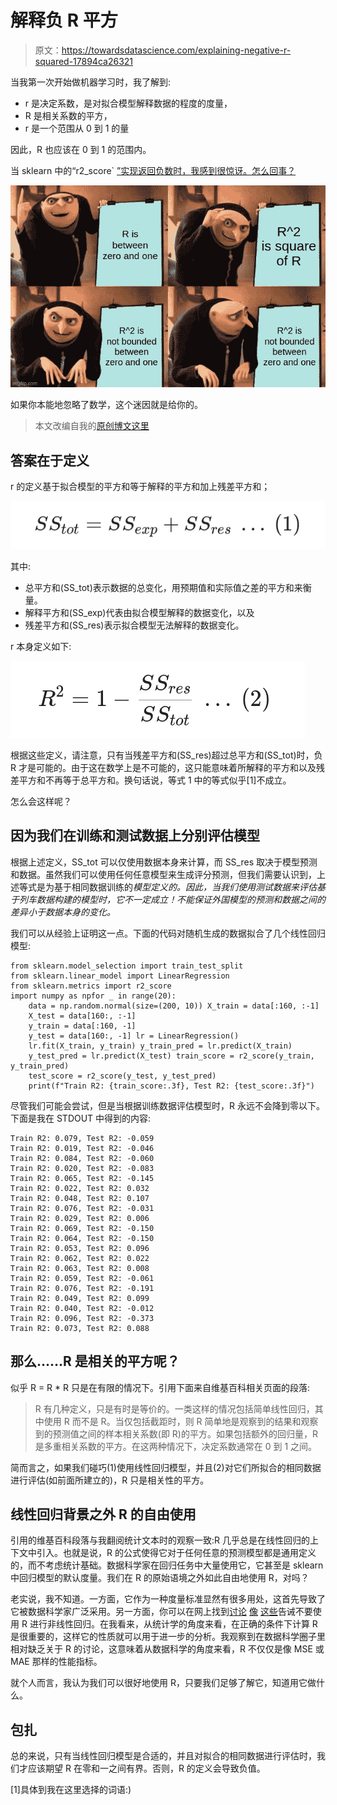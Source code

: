 # 解释负 R 平方

> 原文：<https://towardsdatascience.com/explaining-negative-r-squared-17894ca26321>

当我第一次开始做机器学习时，我了解到:

*   r 是决定系数，是对拟合模型解释数据的程度的度量，
*   R 是相关系数的平方，
*   r 是一个范围从 0 到 1 的量

因此，R 也应该在 0 到 1 的范围内。

当 sklearn 中的“r2_score` [”实现返回负数时，我感到很惊讶。怎么回事？](https://scikit-learn.org/stable/modules/generated/sklearn.metrics.r2_score.html)

![](img/40f7c3906e20ff1319e3d61b45810e7c.png)

如果你本能地忽略了数学，这个迷因就是给你的。

> 本文改编自我的[原创博文这里](https://tnwei.github.io/posts/negative-r2/)

## 答案在于定义

r 的定义基于拟合模型的平方和等于解释的平方和加上残差平方和；

![](img/e94ea4063f1649fa2177f4ac12349a3a.png)

其中:

*   总平方和(SS_tot)表示数据的总变化，用预期值和实际值之差的平方和来衡量。
*   解释平方和(SS_exp)代表由拟合模型解释的数据变化，以及
*   残差平方和(SS_res)表示拟合模型无法解释的数据变化。

r 本身定义如下:

![](img/16782baf30b75d92639ccb88c976154a.png)

根据这些定义，请注意，只有当残差平方和(SS_res)超过总平方和(SS_tot)时，负 R 才是可能的。由于这在数学上是不可能的，这只能意味着所解释的平方和以及残差平方和不再等于总平方和。换句话说，等式 1 中的等式似乎[1]不成立。

怎么会这样呢？

## 因为我们在训练和测试数据上分别评估模型

根据上述定义，SS_tot 可以仅使用数据本身来计算，而 SS_res 取决于模型预测和数据。虽然我们可以使用任何任意模型来生成评分预测，但我们需要认识到，上述等式是为基于相同数据训练的*模型定义的。因此，当我们使用测试数据来评估基于列车数据构建的模型时，它不一定成立！不能保证外国模型的预测和数据之间的差异小于数据本身的变化。*

我们可以从经验上证明这一点。下面的代码对随机生成的数据拟合了几个线性回归模型:

```
from sklearn.model_selection import train_test_split
from sklearn.linear_model import LinearRegression
from sklearn.metrics import r2_score
import numpy as npfor _ in range(20):
    data = np.random.normal(size=(200, 10)) X_train = data[:160, :-1]
    X_test = data[160:, :-1]
    y_train = data[:160, -1]
    y_test = data[160:, -1] lr = LinearRegression()
    lr.fit(X_train, y_train) y_train_pred = lr.predict(X_train)
    y_test_pred = lr.predict(X_test) train_score = r2_score(y_train, y_train_pred)
    test_score = r2_score(y_test, y_test_pred)
    print(f"Train R2: {train_score:.3f}, Test R2: {test_score:.3f}")
```

尽管我们可能会尝试，但是当根据训练数据评估模型时，R 永远不会降到零以下。下面是我在 STDOUT 中得到的内容:

```
Train R2: 0.079, Test R2: -0.059
Train R2: 0.019, Test R2: -0.046
Train R2: 0.084, Test R2: -0.060
Train R2: 0.020, Test R2: -0.083
Train R2: 0.065, Test R2: -0.145
Train R2: 0.022, Test R2: 0.032
Train R2: 0.048, Test R2: 0.107
Train R2: 0.076, Test R2: -0.031
Train R2: 0.029, Test R2: 0.006
Train R2: 0.069, Test R2: -0.150
Train R2: 0.064, Test R2: -0.150
Train R2: 0.053, Test R2: 0.096
Train R2: 0.062, Test R2: 0.022
Train R2: 0.063, Test R2: 0.008
Train R2: 0.059, Test R2: -0.061
Train R2: 0.076, Test R2: -0.191
Train R2: 0.049, Test R2: 0.099
Train R2: 0.040, Test R2: -0.012
Train R2: 0.096, Test R2: -0.373
Train R2: 0.073, Test R2: 0.088
```

## 那么……R 是相关的平方呢？

似乎 R = R * R 只是在有限的情况下。引用下面来自维基百科相关页面的段落:

> R 有几种定义，只是有时是等价的。一类这样的情况包括简单线性回归，其中使用 R 而不是 R。当仅包括截距时，则 R 简单地是观察到的结果和观察到的预测值之间的样本相关系数(即 R)的平方。如果包括额外的回归量，R 是多重相关系数的平方。在这两种情况下，决定系数通常在 0 到 1 之间。

简而言之，如果我们碰巧(1)使用线性回归模型，并且(2)对它们所拟合的相同数据进行评估(如前面所建立的)，R 只是相关性的平方。

## 线性回归背景之外 R 的自由使用

引用的维基百科段落与我翻阅统计文本时的观察一致:R 几乎总是在线性回归的上下文中引入。也就是说，R 的公式使得它对于任何任意的预测模型都是通用定义的，而不考虑统计基础。数据科学家在回归任务中大量使用它，它甚至是 sklearn 中回归模型的默认度量。我们在 R 的原始语境之外如此自由地使用 R，对吗？

老实说，我不知道。一方面，它作为一种度量标准显然有很多用处，这首先导致了它被数据科学家广泛采用。另一方面，你可以在网上找到[讨论](https://stats.stackexchange.com/questions/547863/heres-why-you-can-hopefully-use-r2-for-non-linear-models-why-not) [像](https://blog.minitab.com/en/adventures-in-statistics-2/why-is-there-no-r-squared-for-nonlinear-regression) [这些](https://statisticsbyjim.com/regression/r-squared-invalid-nonlinear-regression/)告诫不要使用 R 进行非线性回归。在我看来，从统计学的角度来看，在正确的条件下计算 R 是很重要的，这样它的性质就可以用于进一步的分析。我观察到在数据科学圈子里相对缺乏关于 R 的讨论，这意味着从数据科学的角度来看，R 不仅仅是像 MSE 或 MAE 那样的性能指标。

就个人而言，我认为我们可以很好地使用 R，只要我们足够了解它，知道用它做什么。

## 包扎

总的来说，只有当线性回归模型是合适的，并且对拟合的相同数据进行评估时，我们才应该期望 R 在零和一之间有界。否则，R 的定义会导致负值。

[1]具体到我在这里选择的词语:)